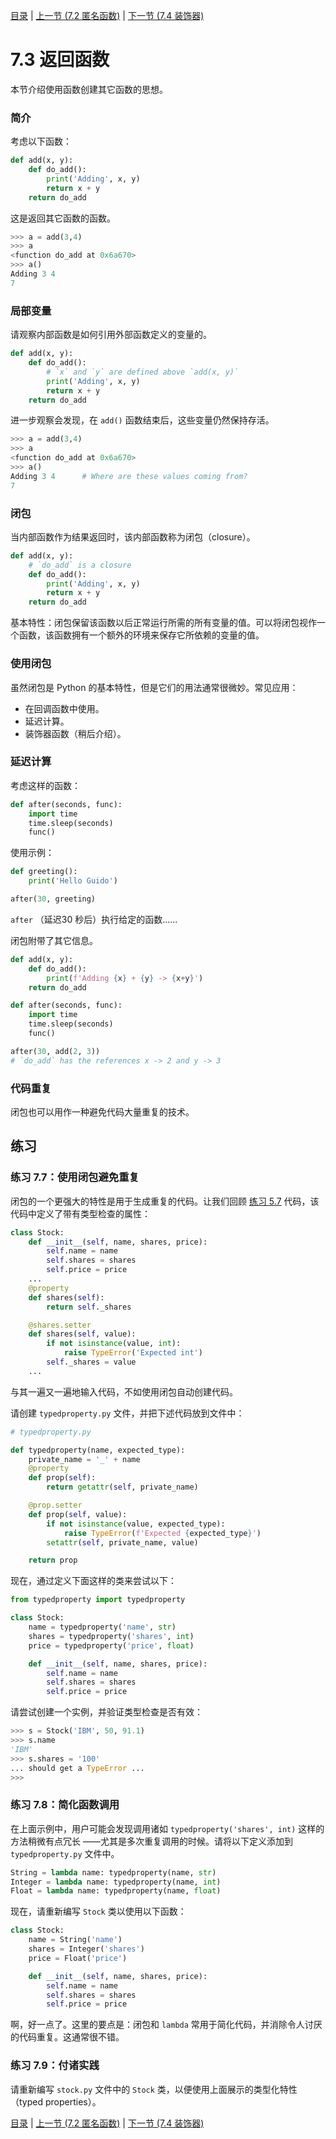 [目录](../Contents.md) \| [上一节 (7.2 匿名函数)](02_Anonymous_function.md) \| [下一节 (7.4 装饰器)](04_Function_decorators.md)

# 7.3 返回函数

本节介绍使用函数创建其它函数的思想。

### 简介

考虑以下函数：

```python
def add(x, y):
    def do_add():
        print('Adding', x, y)
        return x + y
    return do_add
```

这是返回其它函数的函数。

```python
>>> a = add(3,4)
>>> a
<function do_add at 0x6a670>
>>> a()
Adding 3 4
7
```

### 局部变量

请观察内部函数是如何引用外部函数定义的变量的。

```python
def add(x, y):
    def do_add():
        # `x` and `y` are defined above `add(x, y)`
        print('Adding', x, y)
        return x + y
    return do_add
```

进一步观察会发现，在 `add()` 函数结束后，这些变量仍然保持存活。

```python
>>> a = add(3,4)
>>> a
<function do_add at 0x6a670>
>>> a()
Adding 3 4      # Where are these values coming from?
7
```

### 闭包

当内部函数作为结果返回时，该内部函数称为闭包（closure）。

```python
def add(x, y):
    # `do_add` is a closure
    def do_add():
        print('Adding', x, y)
        return x + y
    return do_add
```

基本特性：闭包保留该函数以后正常运行所需的所有变量的值。可以将闭包视作一个函数，该函数拥有一个额外的环境来保存它所依赖的变量的值。

### 使用闭包

虽然闭包是 Python 的基本特性，但是它们的用法通常很微妙。常见应用：

* 在回调函数中使用。
* 延迟计算。
* 装饰器函数（稍后介绍）。

### 延迟计算

考虑这样的函数：

```python
def after(seconds, func):
    import time
    time.sleep(seconds)
    func()
```

使用示例：

```python
def greeting():
    print('Hello Guido')

after(30, greeting)
```

`after` （延迟30 秒后）执行给定的函数......

闭包附带了其它信息。

```python
def add(x, y):
    def do_add():
        print(f'Adding {x} + {y} -> {x+y}')
    return do_add

def after(seconds, func):
    import time
    time.sleep(seconds)
    func()

after(30, add(2, 3))
# `do_add` has the references x -> 2 and y -> 3
```

### 代码重复

闭包也可以用作一种避免代码大量重复的技术。

## 练习

### 练习 7.7：使用闭包避免重复

闭包的一个更强大的特性是用于生成重复的代码。让我们回顾 [练习 5.7](../05_Object_model/02_Classes_encapsulation) 代码，该代码中定义了带有类型检查的属性：

```python
class Stock:
    def __init__(self, name, shares, price):
        self.name = name
        self.shares = shares
        self.price = price
    ...
    @property
    def shares(self):
        return self._shares

    @shares.setter
    def shares(self, value):
        if not isinstance(value, int):
            raise TypeError('Expected int')
        self._shares = value
    ...
```

与其一遍又一遍地输入代码，不如使用闭包自动创建代码。

请创建 `typedproperty.py` 文件，并把下述代码放到文件中：

```python
# typedproperty.py

def typedproperty(name, expected_type):
    private_name = '_' + name
    @property
    def prop(self):
        return getattr(self, private_name)

    @prop.setter
    def prop(self, value):
        if not isinstance(value, expected_type):
            raise TypeError(f'Expected {expected_type}')
        setattr(self, private_name, value)

    return prop
```

现在，通过定义下面这样的类来尝试以下：

```python
from typedproperty import typedproperty

class Stock:
    name = typedproperty('name', str)
    shares = typedproperty('shares', int)
    price = typedproperty('price', float)

    def __init__(self, name, shares, price):
        self.name = name
        self.shares = shares
        self.price = price
```

请尝试创建一个实例，并验证类型检查是否有效：

```python
>>> s = Stock('IBM', 50, 91.1)
>>> s.name
'IBM'
>>> s.shares = '100'
... should get a TypeError ...
>>>
```

### 练习 7.8：简化函数调用

在上面示例中，用户可能会发现调用诸如 `typedproperty('shares', int)` 这样的方法稍微有点冗长 ——尤其是多次重复调用的时候。请将以下定义添加到 `typedproperty.py` 文件中。

```python
String = lambda name: typedproperty(name, str)
Integer = lambda name: typedproperty(name, int)
Float = lambda name: typedproperty(name, float)
```

现在，请重新编写  `Stock`  类以使用以下函数：

```python
class Stock:
    name = String('name')
    shares = Integer('shares')
    price = Float('price')

    def __init__(self, name, shares, price):
        self.name = name
        self.shares = shares
        self.price = price
```

啊，好一点了。这里的要点是：闭包和 `lambda` 常用于简化代码，并消除令人讨厌的代码重复。这通常很不错。

### 练习 7.9：付诸实践

请重新编写  `stock.py` 文件中的 `Stock` 类，以便使用上面展示的类型化特性（typed properties）。

[目录](../Contents.md) \| [上一节 (7.2 匿名函数)](02_Anonymous_function.md) \| [下一节 (7.4 装饰器)](04_Function_decorators.md)